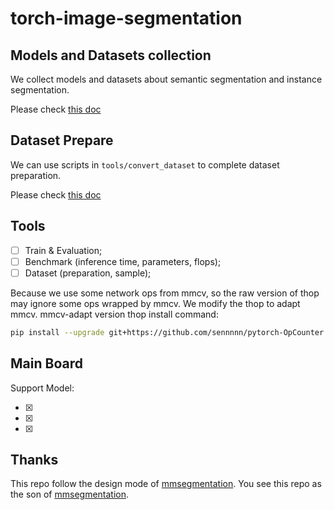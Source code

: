 # torch-image-segmentation


## Models and Datasets collection

We collect models and datasets about semantic segmentation and instance segmentation.

Please check [this doc](docs/record.md)

## Dataset Prepare

We can use scripts in `tools/convert_dataset` to complete dataset preparation.

Please check [this doc](docs/dataset_prepare.md)

## Tools

- [ ] Train & Evaluation;
- [ ] Benchmark (inference time, parameters, flops);
- [ ] Dataset (preparation, sample);

Because we use some network ops from mmcv, so the raw version of thop may ignore some ops wrapped by mmcv. We modify the thop to adapt mmcv. mmcv-adapt version thop install command:

```bash
pip install --upgrade git+https://github.com/sennnnn/pytorch-OpCounter.git
```

## Main Board

Support Model:

- [x] 
- [x] 
- [x] 

## Thanks

This repo follow the design mode of [mmsegmentation](https://github.com/open-mmlab/mmsegmentation). You see this repo as the son of [mmsegmentation](https://github.com/open-mmlab/mmsegmentation).
